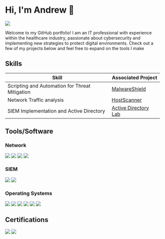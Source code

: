 # Hi, I'm Andrew :wave:
<a href="https://linkedin.com/in/andrewjpascual"><img src="https://img.shields.io/badge/-LinkedIn-0072b1?&style=for-the-badge&logo=linkedin&logoColor=white" /></a>

Welcome to my GitHub portfolio! I am an IT professional with experience within the healthcare industry, passionate about cybersecurity and implementing new strategies to protect digital environments. Check out a few of my projects below and feel free to expand on the tools I make

## Skills

| Skill                                         | Associated Project         |
|-----------------------------------------------|----------------------------|
| Scripting and Automation for Threat Mitigation   | <a href="https://github.com/andrewjpascual/MalwareShield">MalwareShield</a>|
| Network Traffic analysis                         | <a href="https://github.com/andrewjpascual/HostScanner">HostScanner</a>|
| SIEM Implementation and Active Directory         | <a href="https://github.com/andrewjpascual/Active-Directory">Active Directory Lab|

## Tools/Software

### Network
<div>
    <img src="https://img.shields.io/badge/-Wireshark-1679A7?&style=for-the-badge&logo=Wireshark&logoColor=white" />
    <img src="https://img.shields.io/badge/-Owasp%20Zap-FF4000?&style=for-the-badge&logo=OWASP&logoColor=white" />
    <img src="https://img.shields.io/badge/-Nmap-4D4D4D?&style=for-the-badge&logo=Nmap&logoColor=white" />
    <img src="https://img.shields.io/badge/-netstat-2E86C1?&style=for-the-badge&logo=netstat&logoColor=white" />
</div>

### SIEM
<div>
    <img src="https://img.shields.io/badge/-Datadog-632CA6?style=for-the-badge&logo=datadog&logoColor=white" />
    <img src="https://img.shields.io/badge/-Splunk-000000?style=for-the-badge&logo=splunk&logoColor=white" />
</div>

### Operating Systems
<div>
    <img src="https://img.shields.io/badge/-Windows-0078D6?&style=for-the-badge&logo=Windows&logoColor=white" />
    <img src="https://img.shields.io/badge/-macOS-000000?&style=for-the-badge&logo=Apple&logoColor=white" />
    <img src="https://img.shields.io/badge/-CentOS-262577?&style=for-the-badge&logo=CentOS&logoColor=white" />
    <img src="https://img.shields.io/badge/-Rocky_Linux_9-10B981?style=for-the-badge&logo=rockylinux&logoColor=white" />
    <img src="https://img.shields.io/badge/-Ubuntu-E95420?&style=for-the-badge&logo=Ubuntu&logoColor=white" />
    <img src="https://img.shields.io/badge/-Kali_Linux-557C94?&style=for-the-badge&logo=Kali%20Linux&logoColor=white" />
</div>

## Certifications

<div>
<img src="https://img.shields.io/badge/-Security%2B-FF0000?&style=for-the-badge&logo=CompTIA&logoColor=white" />
<img src="https://img.shields.io/badge/-AWS_Cloud_Practitioner-FF9900?style=for-the-badge&logo=amazon-aws&logoColor=white" />
</div>
